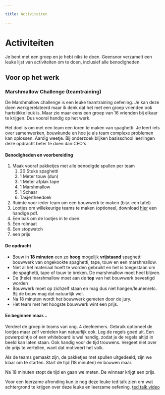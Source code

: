 ```yaml
---

title: Activiteiten

---
```


# Activiteiten

Je bent met een groep en je hebt niks te doen. Geensnor verzamelt een leuke lijst van activiteiten om te doen, inclusief alle benodigheden.

## Voor op het werk

### Marshmallow Challenge (teamtraining)

De Marshmallow challenge is een leuke teamtraining oefening. Je kan deze doen werkgerelateerd maar ik denk dat het met een groep vrienden ook hartstikke leuk is. Maar zie maar eens een groep van 16 vrienden bij elkaar te krijgen. Dus vooral handig op het werk.

Het doel is om met een team een toren te maken van spaghetti. Je leert iets over samenwerken, bouwkunde en hoe je als team complexe problemen kan oplossen. Aardig weetje. Bij onderzoek blijken basisschool leerlingen deze opdracht beter te doen dan CEO's.

#### Benodigheden en voorbereiding

1. Maak vooraf pakketjes met alle benodigde spullen per team
   1. 20 Stuks spaghetti
   2. 1 Meter touw (dun)
   3. 1 Meter afplak tape
   4. 1 Marshmallow
   5. 1 Schaar
   6. Tasje/theedoek
2. Ruimte voor ieder team om een bouwwerk te maken (bijv. een tafel)
3. Lootjes om willekeurige teams te maken (optioneel, download [hier](https://github.com/Zuijdam/marshmallowchallenge/raw/main/marshmallowteams.pdf) een handige pdf.
4. Een bak om de lootjes in te doen.
5. Een rolmaat
6. Een stopwatch
7. een prijs

#### De opdracht

- Bouw in **18** **minuten** een zo **hoog** mogelijk **vrijstaand** spaghetti bouwwerk van ongekookte spaghetti, tape, touw en een marshmallow.
- Niet al het materiaal hoeft te worden gebruikt en het is toegestaan om de spaghetti, tape of touw te breken. De marshmallow moet heel blijven.
- De (hele) marshmallow moet aan de **top** van het bouwwerk bevestigd worden
- Bouwwerk moet op zichzelf staan en mag dus niet hangen/leunen/etc. Bij de bouw mag dat natuurlijk wel.
- Na 18 minuten wordt het bouwwerk gemeten door de jury.
- Het team met het hoogste bouwwerk wint een prijs.

#### En beginnen maar...

Verdeel de groep in teams van ong. 4 deelnemers. Gebruik optioneel de lootjes maar zelf verdelen kan natuurlijk ook. Leg de regels goed uit. Een powerpointje of een whiteboard is wel handig, zodat je de regels altijd in beeld kan laten staan. Ook handig voor de tijd trouwens. Vergeet niet over de prijs te vertellen, want dat motiveert het volk.

Als de teams gemaakt zijn, de pakketjes met spullen uitgedeeld, zijn we klaar om te starten. Start de tijd (18 minuten) en bouwen maar.

Na 18 minuten stopt de tijd en gaan we meten. De winnaar krijgt een prijs.

Voor een leerzame afronding kun je nog deze leuke ted talk zien om wat achtergrond te krijgen over deze leuke en leerzame oefening.
[ted talk video](https://www.ted.com/talks/tom_wujec_build_a_tower_build_a_team)
